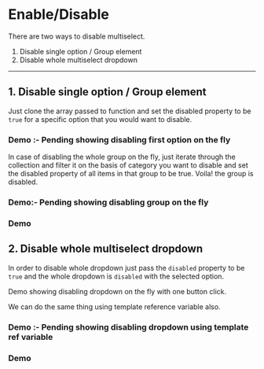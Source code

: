 # Enable/Disable

There are two ways to disable multiselect.
1. Disable single option / Group element
2. Disable whole multiselect dropdown

---

## 1. Disable single option / Group element

Just clone the array passed to function and set the disabled property to be `true` for a specific option that you would want to disable.

### Demo :- Pending showing disabling first option on the fly

In case of disabling the whole group on the fly, just iterate through the collection and filter it on the basis of category you want to disable and set the disabled property of all items in that group to be true. Voila! the group is disabled.

### Demo:- Pending showing disabling group on the fly

### Demo

<ms-enable-disable></ms-enable-disable>

<code-tabs>
  <code-pane title="app/enable-disable.component.ts" path="enable-disable/src/app/enable-disable.component.ts"></code-pane>
  <code-pane title="app/enable-disable.component.html" path="enable-disable/src/app/enable-disable.component.html"></code-pane>
</code-tabs>

## 2. Disable whole multiselect dropdown

In order to disable whole dropdown just pass the `disabled` property to be `true` and the whole dropdown is `disabled` with the selected option.

Demo showing disabling dropdown on the fly with one button click.

We can do the same thing using template reference variable also.

### Demo :- Pending showing disabling dropdown using template ref variable

### Demo

<ms-enable-disable></ms-enable-disable>

<code-tabs>
  <code-pane title="app/enable-disable.component.html" path="enable-disable/src/app/enable-disable.component.html"></code-pane>
  <code-pane title="app/enable-disable.component.ts" path="enable-disable/src/app/enable-disable.component.ts"></code-pane>
</code-tabs>